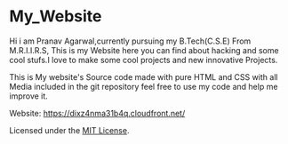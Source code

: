 # My_Website
Hi i am Pranav Agarwal,currently pursuing my B.Tech(C.S.E) From M.R.I.I.R.S, This is my Website here you can find
about hacking and some cool stufs.I love to make some cool projects and new
innovative Projects. 

This is My website's Source code made with pure HTML and CSS with all Media included in the git repository
feel free to use my code and help me improve it.  

Website: https://dixz4nma31b4q.cloudfront.net/

Licensed under the [MIT License](LICENSE).


